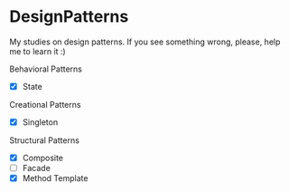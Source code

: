 # DesignPatterns
My studies on design patterns. If you see something wrong, please, help me to learn it :)

Behavioral Patterns
* [x] State

Creational Patterns
* [x] Singleton

Structural Patterns
* [x] Composite
* [ ] Facade
* [x] Method Template